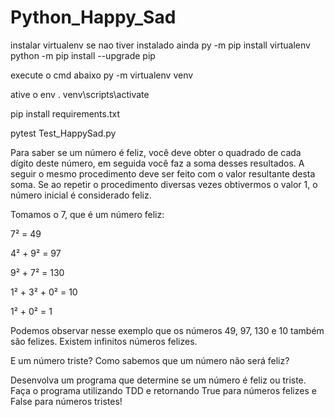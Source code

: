 # Python_Happy_Sad


instalar virtualenv se nao tiver instalado ainda
py -m pip install virtualenv
python -m pip install --upgrade pip

execute o cmd abaixo
py -m virtualenv venv

ative o env
. venv\scripts\activate

pip install requirements.txt

pytest Test_HappySad.py






Para saber se um número é feliz, você deve obter o quadrado de cada dígito deste número, em seguida você faz a soma desses resultados. A seguir o mesmo procedimento deve ser feito com o valor resultante desta soma. Se ao repetir o procedimento diversas vezes obtivermos o valor 1, o número inicial é considerado feliz.

Tomamos o 7, que é um número feliz:

7² = 49

4² + 9² = 97

9² + 7² = 130

1² + 3² + 0² = 10

1² + 0² = 1

Podemos observar nesse exemplo que os números 49, 97, 130 e 10 também são felizes. Existem infinitos números felizes.

E um número triste? Como sabemos que um número não será feliz?

Desenvolva um programa que determine se um número é feliz ou triste. Faça o programa utilizando TDD e retornando True para números felizes e False para números tristes!



